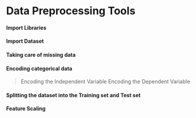 # Data Preprocessing Tools

#### Import Libraries
#### Import Dataset
#### Taking care of missing data
#### Encoding categorical data
> Encoding the Independent Variable
> Encoding the Dependent Variable

#### Splitting the dataset into the Training set and Test set
#### Feature Scaling
